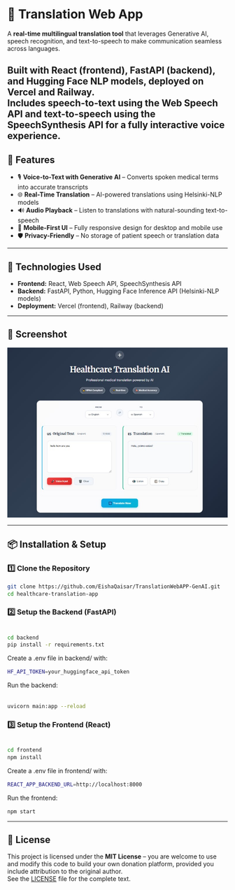 # 🏥 Translation Web App

A **real-time multilingual translation tool** that leverages Generative AI, speech recognition, and text-to-speech to make communication seamless across languages.


Built with **React (frontend)**, **FastAPI (backend)**, and **Hugging Face NLP models**, deployed on **Vercel** and **Railway**.  
Includes **speech-to-text** using the **Web Speech API** and **text-to-speech** using the **SpeechSynthesis API** for a fully interactive voice experience.
---

## 🚀 Features

- 🎙 **Voice-to-Text with Generative AI** – Converts spoken medical terms into accurate transcripts  
- 🌐 **Real-Time Translation** – AI-powered translations using Helsinki-NLP models  
- 🔊 **Audio Playback** – Listen to translations with natural-sounding text-to-speech  
- 📱 **Mobile-First UI** – Fully responsive design for desktop and mobile use  
- 🛡 **Privacy-Friendly** – No storage of patient speech or translation data  

---

## 🔧 Technologies Used

- **Frontend:** React, Web Speech API, SpeechSynthesis API  
- **Backend:** FastAPI, Python, Hugging Face Inference API (Helsinki-NLP models)  
- **Deployment:** Vercel (frontend), Railway (backend)  

---

## 📸 Screenshot  

<p align="center">
  <img src="./images/translationApp.jpg" alt="Translation App Screenshot" width="600" />
</p>

---

## 📦 Installation & Setup

### 1️⃣ Clone the Repository
```bash
git clone https://github.com/EishaQaisar/TranslationWebAPP-GenAI.git
cd healthcare-translation-app
```
### 2️⃣ Setup the Backend (FastAPI)
```bash

cd backend
pip install -r requirements.txt
```
Create a .env file in backend/ with:

```bash
HF_API_TOKEN=your_huggingface_api_token
```
Run the backend:

```bash

uvicorn main:app --reload
```
### 3️⃣ Setup the Frontend (React)
```bash

cd frontend
npm install
```
Create a .env file in frontend/ with:

```bash
REACT_APP_BACKEND_URL=http://localhost:8000
```
Run the frontend:

```bash
npm start
```
---

## 📄 License

This project is licensed under the **MIT License** – you are welcome to use and modify this code to build your own donation platform, provided you include attribution to the original author.  
See the [LICENSE](./LICENSE) file for the complete text.
